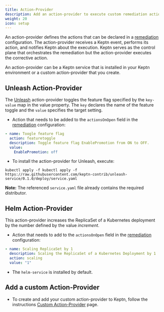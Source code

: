 ```yaml
---
title: Action-Provider
description: Add an action-provider to execute custom remediation actions.
weight: 20
icon: setup
---
```


An action-provider defines the actions that can be declared in a [remediation](../remediation/) configuration.
The action-provider receives a Keptn event, performs its action, and notifies Keptn about the execution.
Keptn serves as the control plane that orchestrates the remediation
but the action-provider executes the corrective action.

An action-provider can be a Keptn service that is installed in your Keptn environment
or a custom action-provider that you create.

## Unleash Action-Provider

The [Unleash](https://artifacthub.io/packages/keptn/keptn-integrations/unleash-service) action-provider
toggles the feature flag specified by the `key-value` map in the value property.
The `key` declares the name of the feature toggle and the `value` specifies the target setting. 

* Action that needs to be added to the `actionsOnOpen` field in the [remediation](../remediation/) configuration:

```yaml
- name: Toogle feature flag
  action: featuretoggle
  description: Toggle feature flag EnablePromotion from ON to OFF.
  value:
    EnablePromotion: off
```

* To install the action-provider for Unleash, execute:

```console
kubectl apply -f kubectl apply -f https://raw.githubusercontent.com/keptn-contrib/unleash-service/0.1.0/deploy/service.yaml
```

**Note:** The referenced `service.yaml` file already contains the required distributor.

## Helm Action-Provider

This action-provider increases the ReplicaSet of a Kubernetes deployment by the number defined by the value *increment*.

* Action that needs to add to the `actionsOnOpen` field in the [remediation](../remediation/) configuration:

```yaml
- name: Scaling ReplicaSet by 1
  description: Scaling the ReplicaSet of a Kubernetes Deployment by 1
  action: scaling
  value: "1"
```

* The `helm-service` is installed by default.

## Add a custom Action-Provider

* To create and add your custom action-provider to Keptn,
follow the instructions [Custom Action-Provider](../../../integrations/action_provider) page.
